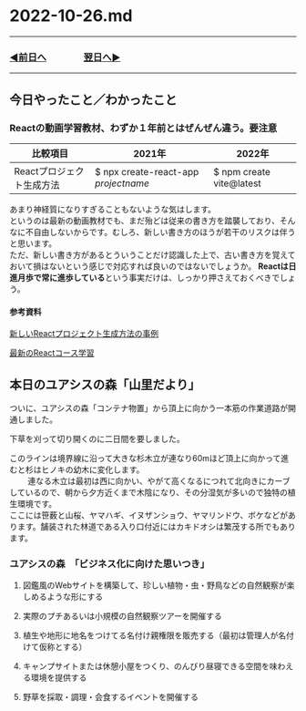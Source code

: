# 2022-10-26.md
  
---

### [◀️前日へ](https://github.com/yuasys/chatty-journal/blob/main/2022/10/2022-10-25.md)&emsp;&emsp;&emsp;&emsp;[翌日へ▶️](https://github.com/yuasys/chatty-journal/blob/main/2022/10/2022-10-27.md)

---

## 今日やったこと／わかったこと

### Reactの動画学習教材、わずか１年前とはぜんぜん違う。要注意

比較項目| 2021年　| 2022年
----|----|----
Reactプロジェクト生成方法|$ npx create-react-app <i>projectname</i>|$ npm create vite@latest |

あまり神経質になりすぎることもないような気はします。  
というのは最新の動画教材でも、まだ殆どは従来の書き方を踏襲しており、そんなに不自由しないからです。むしろ、新しい書き方のほうが若干のリスクは伴うと思います。  
ただ、新しい書き方があるとういうことだけ認識した上で、古い書き方を覚えておいて損はないという感じで対応すれば良いのではないでしょうか。
<b>Reactは日進月歩で常に進歩している</b>という事実だけは、しっかり押さえておくべきでしょう。

#### 参考資料

[新しいReactプロジェクト生成方法の事例](https://www.youtube.com/watch?v=uuAdVs7sbAs)

[最新のReactコース学習](https://youtube.com/playlist?list=PLpPqplz6dKxW5ZfERUPoYTtNUNvrEebAR)

## 本日のユアシスの森「山里だより」

ついに、ユアシスの森「コンテナ物置」から頂上に向かう一本筋の作業道路が開通しました。  
  
下草を刈って切り開くのに二日間を要しました。

このラインは境界線に沿って大きな杉木立が連なり60mほど頂上に向かって進むと杉はヒノキの幼木に変化します。  
　　
連なる木立は最初は西に向かい、やがて高くなるにつれて北向きにカーブしているので、朝から夕方近くまで木陰になり、その分湿気が多いので独特の植生環境です。  
ここには笹薮と山桜、ヤマハギ、イヌザンショウ、ヤマリンドウ、ボケなどがあります。舗装された林道である入り口付近にはカキドオシは繁茂する所でもあります。

### ユアシスの森　「ビジネス化に向けた思いつき」

1. 図鑑風のWebサイトを構築して、珍しい植物・虫・野鳥などの自然観察が楽しめるような形にする

2. 実際のプチあるいは小規模の自然観察ツアーを開催する
3. 植生や地形に地名をつけてる名付け親権限を販売する（最初は管理人が名付けて仮称とする）
4. キャンプサイトまたは休憩小屋をつくり、のんびり昼寝できる空間を味わえる環境を提供する
5. 野草を採取・調理・会食するイベントを開催する
